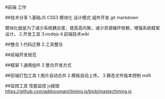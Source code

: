 #前端 工作

##技术分享
1.基础JS CSS3 模块化 设计模式 组件开发   git  markdown

模块化就是为了减少系统耦合度，提高高内聚，减少资源循环依赖，增强系统框架设计。
2.开发工具
3.nodejs
4.前端技术wiki 

##整合
1.代码迁移
2.工具整合

##前端开发规范

##框架
1.通用组件
2.整合开发方式 

##前端打包工具
1.图片自动合并
2.模板自动上传。
3.静态文件版本控制 md5

##监控工具
性能监控
js报错
https://github.com/addyosmani/timing.js/blob/master/timing.js


